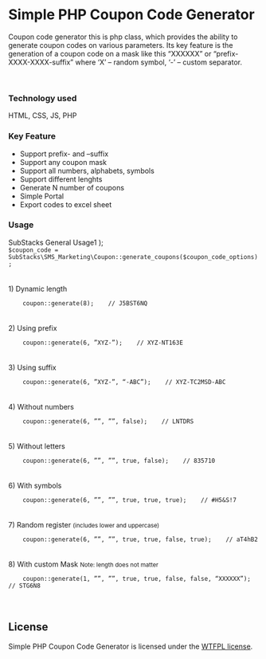<h1>Simple PHP Coupon Code Generator</h1>
<p>
Coupon code generator this is php class, which provides the ability to generate coupon codes on various parameters. 
Its key feature is the generation of a coupon code on a mask like this “XXXXXX” or “prefix-XXXX-XXXX-suffix” 
where ‘X’ – random symbol, ‘-’ – custom separator.
</p>
<br/>
<h3>Technology used</h3>
HTML, CSS, JS, PHP

<h3>Key Feature</h3>
<ul>
    <li>Support prefix- and –suffix</li>
    <li>Support any coupon mask</li>
	<li>Support all numbers, alphabets, symbols</li>
	<li>Support different lenghts</li>
	<li>Generate N number of coupons</li>
	<li>Simple Portal</li>
	<li>Export codes to excel sheet</li>
</ul>

<h3>Usage</h3>
SubStacks General Usage1 
);</code><code>
$coupon_code = SubStacks\SMS_Marketing\Coupon::generate_coupons($coupon_code_options);
</code>
<br/><br/>
1) Dynamic length
<br/>
<code>
	coupon::generate(8);  	// J5BST6NQ
</code>
<br/><br/>
2) Using prefix
<br/>
<code>
	coupon::generate(6, ”XYZ-”);    // XYZ-NT163E
</code>
<br/><br/>
3) Using suffix
<br/>
<code>
	coupon::generate(6, ”XYZ-”, “-ABC”);    // XYZ-TC2MSD-ABC
</code>
<br/><br/>
4) Without numbers
<br/>
<code>
	coupon::generate(6, ””, ””, false);    // LNTDRS
</code>
<br/><br/>
5) Without letters
<br/>
<code>
	coupon::generate(6, ””, ””, true, false);    // 835710
</code>
<br/><br/>
6) With symbols
<br/>
<code>
	coupon::generate(6, ””, ””, true, true, true);    // #H5&S!7
</code>
<br/><br/>
7) Random register <small>(includes lower and uppercase)</small>
<br/>
<code>
	coupon::generate(6, ””, ””, true, true, false, true);    // aT4hB2
</code>
<br/><br/>
8) With custom Mask <small>Note: length does not matter</small>
<br/>
<code>
	coupon::generate(1, ””, ””, true, true, false, false, “XXXXXX”);    // STG6N8
</code>
<br/><br/>

<h2>License</h2>
Simple PHP Coupon Code Generator is licensed under the <a href="http://sam.zoy.org/wtfpl/">WTFPL license</a>.
